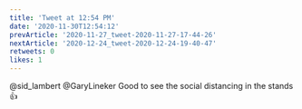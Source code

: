 ```yaml
---
title: 'Tweet at 12:54 PM'
date: '2020-11-30T12:54:12'
prevArticle: '2020-11-27_tweet-2020-11-27-17-44-26'
nextArticle: '2020-12-24_tweet-2020-12-24-19-40-47'
retweets: 0
likes: 1
---
```

@sid_lambert @GaryLineker Good to see the social distancing in the stands 👍